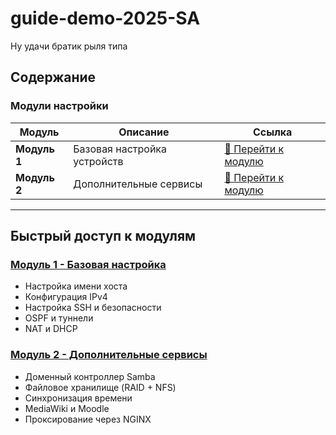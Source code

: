 # guide-demo-2025-SA
Ну удачи братик рыля типа

## Содержание

### Модули настройки

| Модуль | Описание | Ссылка |
|--------|----------|--------|
| **Модуль 1** | Базовая настройка устройств | [📖 Перейти к модулю](./Module_1.md) |
| **Модуль 2** | Дополнительные сервисы | [📖 Перейти к модулю](./Module_2.md) |

---

## Быстрый доступ к модулям

### [Модуль 1 - Базовая настройка](./Module_1.md)
- Настройка имени хоста
- Конфигурация IPv4
- Настройка SSH и безопасности
- OSPF и туннели
- NAT и DHCP

### [Модуль 2 - Дополнительные сервисы](./Module_2.md)
- Доменный контроллер Samba
- Файловое хранилище (RAID + NFS)
- Синхронизация времени
- MediaWiki и Moodle
- Проксирование через NGINX
